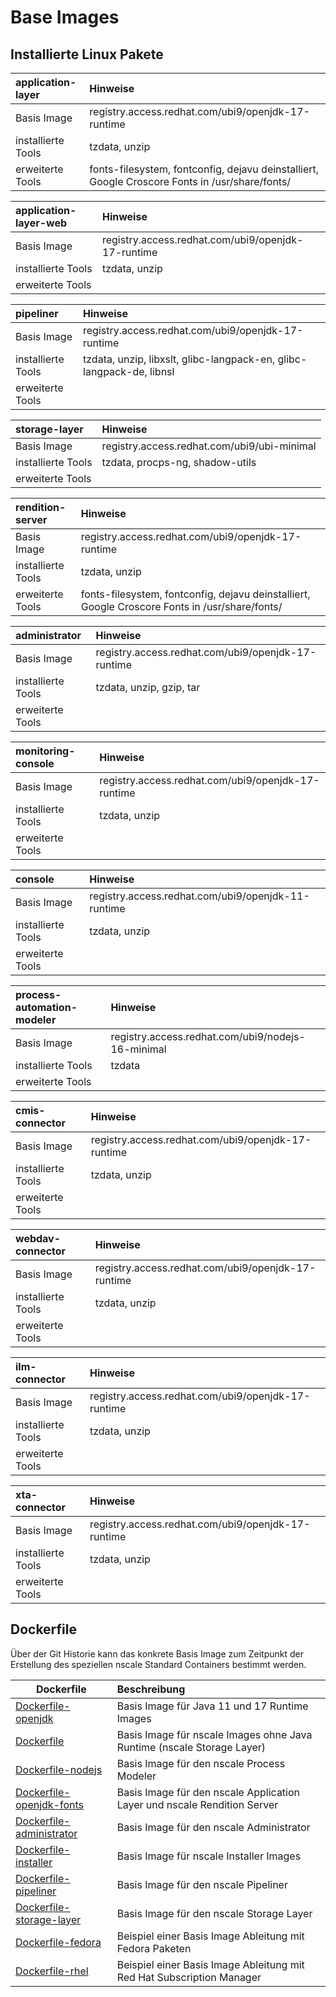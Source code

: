 # Base Images

## Installierte Linux Pakete

| application-layer | Hinweise |
|:--|:--|
| Basis Image | registry.access.redhat.com/ubi9/openjdk-17-runtime |
| installierte Tools | tzdata, unzip |
| erweiterte Tools | fonts-filesystem, fontconfig, dejavu deinstalliert, Google Croscore Fonts in /usr/share/fonts/ |

| application-layer-web | Hinweise |
|:--|:--|
| Basis Image | registry.access.redhat.com/ubi9/openjdk-17-runtime |
| installierte Tools | tzdata, unzip |
| erweiterte Tools | |

| pipeliner | Hinweise |
|:--|:--|
| Basis Image | registry.access.redhat.com/ubi9/openjdk-17-runtime |
| installierte Tools | tzdata, unzip, libxslt, glibc-langpack-en, glibc-langpack-de, libnsl |
| erweiterte Tools | |

| storage-layer | Hinweise |
|:--|:--|
| Basis Image | registry.access.redhat.com/ubi9/ubi-minimal |
| installierte Tools | tzdata, procps-ng, shadow-utils |
| erweiterte Tools | |

| rendition-server | Hinweise |
|:--|:--|
| Basis Image | registry.access.redhat.com/ubi9/openjdk-17-runtime |
| installierte Tools | tzdata, unzip |
| erweiterte Tools | fonts-filesystem, fontconfig, dejavu deinstalliert, Google Croscore Fonts in /usr/share/fonts/ |

| administrator | Hinweise |
|:--|:--|
| Basis Image | registry.access.redhat.com/ubi9/openjdk-17-runtime |
| installierte Tools | tzdata, unzip, gzip, tar |
| erweiterte Tools |  |

| monitoring-console | Hinweise |
|:--|:--|
| Basis Image | registry.access.redhat.com/ubi9/openjdk-17-runtime |
| installierte Tools | tzdata, unzip |
| erweiterte Tools | |

| console | Hinweise |
|:--|:--|
| Basis Image | registry.access.redhat.com/ubi9/openjdk-11-runtime |
| installierte Tools | tzdata, unzip |
| erweiterte Tools | |

| process-automation-modeler | Hinweise |
|:--|:--|
| Basis Image | registry.access.redhat.com/ubi9/nodejs-16-minimal |
| installierte Tools | tzdata |
| erweiterte Tools | |

| cmis-connector | Hinweise |
|:--|:--|
| Basis Image | registry.access.redhat.com/ubi9/openjdk-17-runtime |
| installierte Tools | tzdata, unzip |
| erweiterte Tools | |

| webdav-connector | Hinweise |
|:--|:--|
| Basis Image | registry.access.redhat.com/ubi9/openjdk-17-runtime |
| installierte Tools | tzdata, unzip |
| erweiterte Tools | |

| ilm-connector | Hinweise |
|:--|:--|
| Basis Image | registry.access.redhat.com/ubi9/openjdk-17-runtime |
| installierte Tools | tzdata, unzip |
| erweiterte Tools | |

| xta-connector | Hinweise |
|:--|:--|
| Basis Image | registry.access.redhat.com/ubi9/openjdk-17-runtime |
| installierte Tools | tzdata, unzip |
| erweiterte Tools | |

## Dockerfile

Über der Git Historie kann das konkrete Basis Image zum Zeitpunkt der Erstellung des speziellen nscale Standard Containers bestimmt werden.

| Dockerfile |  Beschreibung |
|--|:--|
| [Dockerfile-openjdk](./Dockerfile-openjdk) |  Basis Image für Java 11 und 17 Runtime Images |
| [Dockerfile](./Dockerfile) |  Basis Image für nscale Images ohne Java Runtime (nscale Storage Layer) |
| [Dockerfile-nodejs](./Dockerfile-nodejs) |  Basis Image für den nscale Process Modeler |
| [Dockerfile-openjdk-fonts](./Dockerfile-openjdk-fonts) | Basis Image für den nscale Application Layer und nscale Rendition Server |
| [Dockerfile-administrator](./Dockerfile-administrator) |  Basis Image für den nscale Administrator |
| [Dockerfile-installer](./Dockerfile-installer) |  Basis Image für nscale Installer Images |
| [Dockerfile-pipeliner](./Dockerfile-pipeliner) | Basis Image für den nscale Pipeliner |
| [Dockerfile-storage-layer](./Dockerfile-storage-layer) | Basis Image für den nscale Storage Layer |
| [Dockerfile-fedora](./Dockerfile-fedora) | Beispiel einer Basis Image Ableitung mit Fedora Paketen |
| [Dockerfile-rhel](./Dockerfile-rhel) | Beispiel einer Basis Image Ableitung mit Red Hat Subscription Manager |
